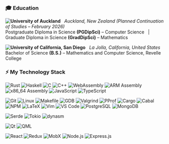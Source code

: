 ### 🎓 Education

**![University of Auckland](https://img.shields.io/badge/University_of_Auckland-002147?style=for-the-badge&logo=university-of-auckland&logoColor=white)** &nbsp; _Auckland, New Zealand_ *(Planned Continuation of Studies – February 2026)*  
Postgraduate Diploma in Science **(PGDipSci)** – Computer Science &nbsp; | &nbsp; Graduate Diploma in Science **(GradDipSci)** – Mathematics

**![University of California, San Diego](https://img.shields.io/badge/University_of_California,_San_Diego-182B49?style=for-the-badge&logo=university-of-california&logoColor=white)** &nbsp; _La Jolla, California, United States_  
Bachelor of Science **(B.S.)** – Mathematics and Computer Science, Revelle College

### ⚡ My Technology Stack

![Rust](https://img.shields.io/badge/Rust-DEA584?style=for-the-badge&logo=rust&logoColor=white)
![Haskell](https://img.shields.io/badge/Haskell-5e5086?style=for-the-badge&logo=haskell&logoColor=white)
![C](https://img.shields.io/badge/C-A8B9CC?style=for-the-badge&logo=c&logoColor=white)
![C++](https://img.shields.io/badge/C++-00599C?style=for-the-badge&logo=cplusplus&logoColor=white)
![WebAssembly](https://img.shields.io/badge/WebAssembly-654FF0?style=for-the-badge&logo=webassembly&logoColor=white)
![ARM Assembly](https://img.shields.io/badge/ARM%20Assembly-0091BD?style=for-the-badge&logo=arm&logoColor=white)
![x86_64 Assembly](https://img.shields.io/badge/x86__64%20Assembly-0071C5?style=for-the-badge&logo=intel&logoColor=white)
![JavaScript](https://img.shields.io/badge/JavaScript-F7DF1E?style=for-the-badge&logo=javascript&logoColor=black)
![TypeScript](https://img.shields.io/badge/TypeScript-007ACC?style=for-the-badge&logo=typescript&logoColor=white)

![Git](https://img.shields.io/badge/Git-F05032?style=for-the-badge&logo=git&logoColor=white)
![Linux](https://img.shields.io/badge/Linux-FCC624?style=for-the-badge&logo=linux&logoColor=black)
![Makefile](https://img.shields.io/badge/Makefile-6E9F18?style=for-the-badge)
![GDB](https://img.shields.io/badge/GDB-4B275F?style=for-the-badge)
![Valgrind](https://img.shields.io/badge/Valgrind-8B0000?style=for-the-badge)
![PProf](https://img.shields.io/badge/PProf-4285F4?style=for-the-badge&logo=google&logoColor=white)
![Cargo](https://img.shields.io/badge/Cargo-B7410E?style=for-the-badge&logo=rust&logoColor=white)
![Cabal](https://img.shields.io/badge/Cabal-563D7C?style=for-the-badge&logo=haskell&logoColor=white)
![NPM](https://img.shields.io/badge/NPM-CB3837?style=for-the-badge&logo=npm&logoColor=white)
![LaTeX](https://img.shields.io/badge/LaTeX-008080?style=for-the-badge&logo=latex&logoColor=white)
![Vim](https://img.shields.io/badge/Vim-019733?style=for-the-badge&logo=vim&logoColor=white)
![VS Code](https://img.shields.io/badge/VS%20Code-007ACC?style=for-the-badge&logo=visualstudiocode&logoColor=white)
![PostgreSQL](https://img.shields.io/badge/PostgreSQL-4169E1?style=for-the-badge&logo=postgresql&logoColor=white)
![MongoDB](https://img.shields.io/badge/MongoDB-47A248?style=for-the-badge&logo=mongodb&logoColor=white)

![Serde](https://img.shields.io/badge/Serde-DEA584?style=for-the-badge&logo=rust&logoColor=white)
![Tokio](https://img.shields.io/badge/Tokio-333333?style=for-the-badge&logo=tokio&logoColor=white)
![dynasm](https://img.shields.io/badge/dynasm-555555?style=for-the-badge)

![Qt](https://img.shields.io/badge/Qt-41CD52?style=for-the-badge&logo=qt&logoColor=white)
![QML](https://img.shields.io/badge/QML-3C9D43?style=for-the-badge&logo=qt&logoColor=white)

![React](https://img.shields.io/badge/React-20232A?style=for-the-badge&logo=react&logoColor=61DAFB)
![Redux](https://img.shields.io/badge/Redux-764ABC?style=for-the-badge&logo=redux&logoColor=white)
![MobX](https://img.shields.io/badge/MobX-FF9955?style=for-the-badge&logo=mobx&logoColor=white)
![Node.js](https://img.shields.io/badge/Node.js-339933?style=for-the-badge&logo=node.js&logoColor=white)
![Express.js](https://img.shields.io/badge/Express.js-303030?style=for-the-badge&logo=express&logoColor=white)

